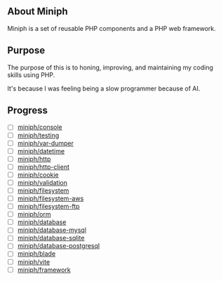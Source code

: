 ## About Miniph
Miniph is a set of reusable PHP components and a PHP web framework.

## Purpose
The purpose of this is to honing, improving, and maintaining my coding skills using PHP.

It's because I was feeling being a slow programmer because of AI.

## Progress

- [ ] [miniph/console](https://github.com/miniph/console)
- [ ] [miniph/testing](https://github.com/miniph/testing)
- [ ] [miniph/var-dumper](https://github.com/miniph/var-dumper)
- [ ] [miniph/datetime](https://github.com/miniph/datetime)
- [ ] [miniph/http](https://github.com/miniph/http)
- [ ] [miniph/http-client](https://github.com/miniph/http-client)
- [ ] [miniph/cookie](https://github.com/miniph/cookie)
- [ ] [miniph/validation](https://github.com/miniph/validation)
- [ ] [miniph/filesystem](https://github.com/miniph/filesystem)
- [ ] [miniph/filesystem-aws](https://github.com/miniph/filesystem-aws)
- [ ] [miniph/filesystem-ftp](https://github.com/miniph/filesystem-ftp)
- [ ] [miniph/orm](https://github.com/miniph/orm)
- [ ] [miniph/database](https://github.com/miniph/database)
- [ ] [miniph/database-mysql](https://github.com/miniph/database-mysql)
- [ ] [miniph/database-sqlite](https://github.com/miniph/database-sqlite)
- [ ] [miniph/database-postgresql](https://github.com/miniph/database-postgresql)
- [ ] [miniph/blade](https://github.com/miniph/blade)
- [ ] [miniph/vite](https://github.com/miniph/vite)
- [ ] [miniph/framework](https://github.com/miniph/framework)
